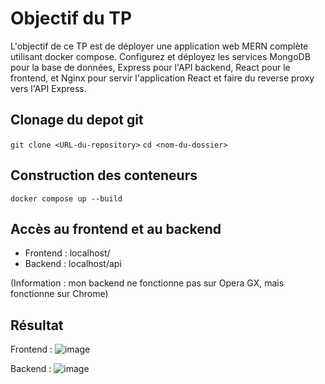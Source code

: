 # Objectif du TP

L'objectif de ce TP est de déployer une application web MERN complète utilisant docker compose. Configurez et déployez les services MongoDB pour la base de données, Express pour l'API backend, React pour le frontend, et Nginx pour servir l'application React et faire du reverse proxy vers l'API Express.

## Clonage du depot git

```git clone <URL-du-repository>```
```cd <nom-du-dossier>```

## Construction des conteneurs

```docker compose up --build ```

## Accès au frontend et au backend
- Frontend : localhost/
- Backend : localhost/api
  
(Information : mon backend ne fonctionne pas sur Opera GX, mais fonctionne sur Chrome)

## Résultat
Frontend : 
![image](https://github.com/mgaisnon/docker-stack-MERN/assets/148872982/a9864950-23d0-425a-bf15-d69a3d22bdb0)

Backend : 
![image](https://github.com/mgaisnon/docker-stack-MERN/assets/148872982/61ebdb4c-f409-495c-b9f3-d40961723862)

